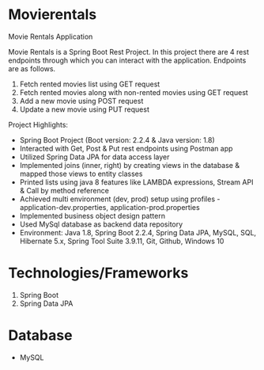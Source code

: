 # Movierentals
Movie Rentals Application

Movie Rentals is a Spring Boot Rest Project. In this project there are 4 rest endpoints through which you can interact with the application. Endpoints are as follows.
1. Fetch rented movies list using GET request
2. Fetch rented movies along with non-rented movies using GET request
3. Add a new movie using POST request
4. Update a new movie using PUT request

Project Highlights:
* Spring Boot Project (Boot version: 2.2.4 & Java version: 1.8)
* Interacted with Get, Post & Put rest endpoints using Postman app
* Utilized Spring Data JPA for data access layer
* Implemented joins (inner, right) by creating views in the database & mapped those views to entity classes
* Printed lists using java 8 features like LAMBDA expressions, Stream API & Call by method reference
* Achieved multi environment (dev, prod) setup using profiles - application-dev.properties, application-prod.properties
* Implemented business object design pattern
* Used MySql database as backend data repository
* Environment: Java 1.8, Spring Boot 2.2.4, Spring Data JPA, MySQL, SQL, Hibernate 5.x, Spring Tool Suite 3.9.11, Git, Github,   Windows 10

# Technologies/Frameworks
1. Spring Boot
2. Spring Data JPA

# Database
* MySQL

